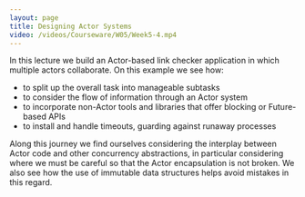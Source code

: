 ```yaml
---
layout: page
title: Designing Actor Systems
video: /videos/Courseware/W05/Week5-4.mp4
---
```


In this lecture we build an Actor-based link checker application in which multiple actors collaborate. On this example we see how:

* to split up the overall task into manageable subtasks
* to consider the flow of information through an Actor system
* to incorporate non-Actor tools and libraries that offer blocking or Future-based APIs
* to install and handle timeouts, guarding against runaway processes

Along this journey we find ourselves considering the interplay between Actor code and other concurrency abstractions, in particular considering where we must be careful so that the Actor encapsulation is not broken. We also see how the use of immutable data structures helps avoid mistakes in this regard.
